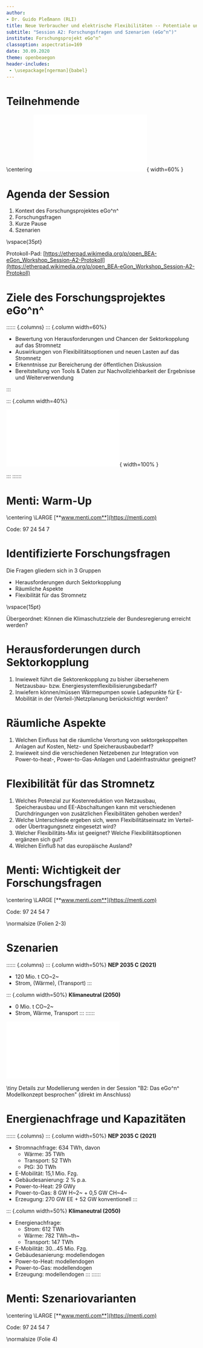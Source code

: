```yaml
---
author:
- Dr. Guido Pleßmann (RLI)
title: Neue Verbraucher und elektrische Flexibilitäten -- Potentiale und Herausforderungen im Übertragungs- und Verteilnetz
subtitle: "Session A2: Forschungsfragen und Szenarien (eGo^n^)"
institute: Forschungsprojekt eGo^n^
classoption: aspectratio=169
date: 30.09.2020
theme: openbeaegon
header-includes:
 - \usepackage[ngerman]{babel}
---
```


# Teilnehmende

\centering
![](img/Teilnehmenden_Logos_Sessions-A2_v2.pdf){ width=60% }

# Agenda der Session

1. Kontext des Forschungsprojektes eGo^n^
2. Forschungsfragen
3. Kurze Pause
4. Szenarien

\vspace{35pt}

Protokoll-Pad: [https://etherpad.wikimedia.org/p/open_BEA-eGon_Workshop_Session-A2-Protokoll](https://etherpad.wikimedia.org/p/open_BEA-eGon_Workshop_Session-A2-Protokoll)

# Ziele des Forschungsprojektes eGo^n^

:::::: {.columns}
::: {.column  width=60%}

- Bewertung von Herausforderungen und Chancen der Sektorkopplung auf das Stromnetz
- Auswirkungen von Flexibilitätsoptionen und neuen Lasten auf das Stromnetz
- Erkenntnisse zur Bereicherung der öffentlichen Diskussion
- Bereitstellung von Tools & Daten zur Nachvollziehbarkeit der Ergebnisse und Weiterverwendung


:::

::: {.column  width=40%}

![](img/HP_hero_img_v3_for_web_no-OEP.pdf){ width=100% }

:::
::::::

# Menti: Warm-Up

\centering
\LARGE 
[**www.menti.com**](https://menti.com)

Code: 97 24 54 7

# Identifizierte Forschungsfragen

Die Fragen gliedern sich in 3 Gruppen

- Herausforderungen durch Sektorkopplung
- Räumliche Aspekte
- Flexibilität für das Stromnetz

\vspace{15pt}

Übergeordnet: Können die Klimaschutzziele der Bundesregierung erreicht werden?

# Herausforderungen durch Sektorkopplung

1. Inwieweit führt die Sektorenkopplung zu bisher übersehenem Netzausbau- bzw. Energiesystemflexibilisierungsbedarf?
2. Inwiefern können/müssen Wärmepumpen sowie Ladepunkte für E-Mobilität in der (Verteil-)Netzplanung berücksichtigt werden?


# Räumliche Aspekte

1. Welchen Einfluss hat die räumliche Verortung von sektorgekoppelten Anlagen auf Kosten, Netz- und Speicherausbaubedarf?
3. Inwieweit sind die verschiedenen Netzebenen zur Integration von Power-to-heat-, Power-to-Gas-Anlagen und Ladeinfrastruktur geeignet?


# Flexibilität für das Stromnetz

1. Welches Potenzial zur Kostenreduktion von Netzausbau, Speicherausbau und EE-Abschaltungen kann mit verschiedenen Durchdringungen von zusätzlichen Flexibilitäten gehoben werden?
4. Welche Unterschiede ergeben sich, wenn Flexibilitätseinsatz im Verteil- oder Übertragungsnetz eingesetzt wird?
5. Welcher Flexibilitäts-Mix ist geeignet? Welche Flexibilitätsoptionen ergänzen sich gut?
6. Welchen Einfluß hat das europäische Ausland?

<!--
# Diskussion

- Offene Diskussion \alert{Fragen zur Unterstützung der Diskussion überlegen, die nacheinander aufgedeckt werden}

-->

# Menti: Wichtigkeit der Forschungsfragen

\centering
\LARGE 
[**www.menti.com**](https://menti.com)

Code: 97 24 54 7

\normalsize
(Folien 2-3)

# Szenarien

:::::: {.columns}
::: {.column  width=50%}
**NEP 2035 C (2021)**

- 120 Mio. t CO~2~
- Strom, (Wärme), (Transport)
:::

::: {.column  width=50%}
**Klimaneutral (2050)**

- 0 Mio. t CO~2~
- Strom, Wärme, Transport
:::
::::::

![](img/Historic-CO2-emissions_total.pdf)

\tiny Details zur Modellierung werden in der Session "B2: Das eGo^n^ Modellkonzept besprochen" (direkt im Anschluss)

# Energienachfrage und Kapazitäten

:::::: {.columns}
::: {.column  width=50%}
**NEP 2035 C (2021)**

- Stromnachfrage: 634 TWh, davon
  - Wärme: 35 TWh
  - Transport: 52 TWh
  - PtG: 30 TWh
- E-Mobilität: 15,1 Mio. Fzg.
- Gebäudesanierung: 2 % p.a.
- Power-to-Heat: 29 GWy
- Power-to-Gas: 8 GW H~2~ + 0,5 GW CH~4~
- Erzeugung: 270 GW EE + 52 GW konventionell
:::

::: {.column  width=50%}
**Klimaneutral (2050)**

- Energienachfrage: 
  - Strom: 612 TWh
  - Wärme: 782 TWh~th~
  - Transport: 147 TWh
- E-Mobilität: 30...45 Mio. Fzg.
- Gebäudesanierung: modellendogen
- Power-to-Heat: modellendogen
- Power-to-Gas: modellendogen
- Erzeugung: modellendogen
:::
::::::

# Menti: Szenariovarianten

\centering
\LARGE 
[**www.menti.com**](https://menti.com)

Code: 97 24 54 7

\normalsize
(Folie 4)

